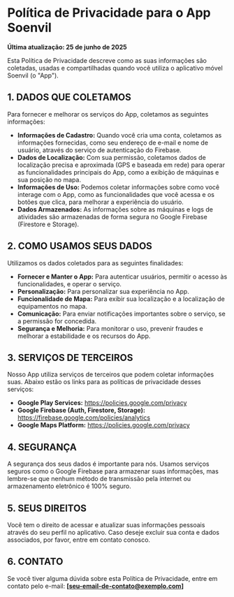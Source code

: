 # Política de Privacidade para o App Soenvil

**Última atualização: 25 de junho de 2025**

Esta Política de Privacidade descreve como as suas informações são coletadas, usadas e compartilhadas quando você utiliza o aplicativo móvel Soenvil (o "App").

## 1. DADOS QUE COLETAMOS

Para fornecer e melhorar os serviços do App, coletamos as seguintes informações:

* **Informações de Cadastro:** Quando você cria uma conta, coletamos as informações fornecidas, como seu endereço de e-mail e nome de usuário, através do serviço de autenticação do Firebase.
* **Dados de Localização:** Com sua permissão, coletamos dados de localização precisa e aproximada (GPS e baseada em rede) para operar as funcionalidades principais do App, como a exibição de máquinas e sua posição no mapa.
* **Informações de Uso:** Podemos coletar informações sobre como você interage com o App, como as funcionalidades que você acessa e os botões que clica, para melhorar a experiência do usuário.
* **Dados Armazenados:** As informações sobre as máquinas e logs de atividades são armazenadas de forma segura no Google Firebase (Firestore e Storage).

## 2. COMO USAMOS SEUS DADOS

Utilizamos os dados coletados para as seguintes finalidades:

* **Fornecer e Manter o App:** Para autenticar usuários, permitir o acesso às funcionalidades, e operar o serviço.
* **Personalização:** Para personalizar sua experiência no App.
* **Funcionalidade de Mapa:** Para exibir sua localização e a localização de equipamentos no mapa.
* **Comunicação:** Para enviar notificações importantes sobre o serviço, se a permissão for concedida.
* **Segurança e Melhoria:** Para monitorar o uso, prevenir fraudes e melhorar a estabilidade e os recursos do App.

## 3. SERVIÇOS DE TERCEIROS

Nosso App utiliza serviços de terceiros que podem coletar informações suas. Abaixo estão os links para as políticas de privacidade desses serviços:

* **Google Play Services:** https://policies.google.com/privacy
* **Google Firebase (Auth, Firestore, Storage):** https://firebase.google.com/policies/analytics
* **Google Maps Platform:** https://policies.google.com/privacy

## 4. SEGURANÇA

A segurança dos seus dados é importante para nós. Usamos serviços seguros como o Google Firebase para armazenar suas informações, mas lembre-se que nenhum método de transmissão pela internet ou armazenamento eletrônico é 100% seguro.

## 5. SEUS DIREITOS

Você tem o direito de acessar e atualizar suas informações pessoais através do seu perfil no aplicativo. Caso deseje excluir sua conta e dados associados, por favor, entre em contato conosco.

## 6. CONTATO

Se você tiver alguma dúvida sobre esta Política de Privacidade, entre em contato pelo e-mail: **[seu-email-de-contato@exemplo.com]**
